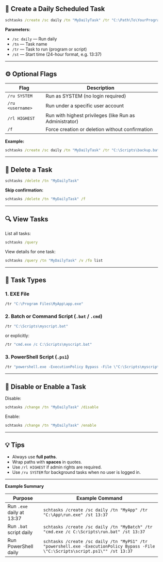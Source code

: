
## 📅 Create a Daily Scheduled Task

```cmd
schtasks /create /sc daily /tn "MyDailyTask" /tr "C:\Path\To\YourProgram.exe" /st 13:37
```

**Parameters:**

* `/sc daily` — Run daily
* `/tn` — Task name
* `/tr` — Task to run (program or script)
* `/st` — Start time (24-hour format, e.g. 13:37)

---

## ⚙️ Optional Flags

| Flag             | Description                                             |
| ---------------- | ------------------------------------------------------- |
| `/ru SYSTEM`     | Run as SYSTEM (no login required)                       |
| `/ru <username>` | Run under a specific user account                       |
| `/rl HIGHEST`    | Run with highest privileges (like Run as Administrator) |
| `/f`             | Force creation or deletion without confirmation         |

**Example:**

```cmd
schtasks /create /sc daily /tn "MyDailyTask" /tr "C:\Scripts\backup.bat" /st 13:37 /ru SYSTEM /rl HIGHEST
```

---

## 🧹 Delete a Task

```cmd
schtasks /delete /tn "MyDailyTask"
```

**Skip confirmation:**

```cmd
schtasks /delete /tn "MyDailyTask" /f
```

---

## 🔍 View Tasks

List all tasks:

```cmd
schtasks /query
```

View details for one task:

```cmd
schtasks /query /tn "MyDailyTask" /v /fo list
```

---

## 🧩 Task Types

### 1. EXE File

```cmd
/tr "C:\Program Files\MyApp\app.exe"
```

### 2. Batch or Command Script (`.bat` / `.cmd`)

```cmd
/tr "C:\Scripts\myscript.bat"
```

or explicitly:

```cmd
/tr "cmd.exe /c C:\Scripts\myscript.bat"
```

### 3. PowerShell Script (`.ps1`)

```cmd
/tr "powershell.exe -ExecutionPolicy Bypass -File \"C:\Scripts\myscript.ps1\""
```

---

## 🚫 Disable or Enable a Task

Disable:

```cmd
schtasks /change /tn "MyDailyTask" /disable
```

Enable:

```cmd
schtasks /change /tn "MyDailyTask" /enable
```

---

## 💡 Tips

* Always use **full paths**.
* Wrap paths with **spaces** in quotes.
* Use `/rl HIGHEST` if admin rights are required.
* Use `/ru SYSTEM` for background tasks when no user is logged in.

---

**Example Summary**

| Purpose                   | Example Command                                                                                                                 |
| ------------------------- | ------------------------------------------------------------------------------------------------------------------------------- |
| Run `.exe` daily at 13:37 | `schtasks /create /sc daily /tn "MyApp" /tr "C:\App\run.exe" /st 13:37`                                                         |
| Run `.bat` script daily   | `schtasks /create /sc daily /tn "MyBatch" /tr "cmd.exe /c C:\Scripts\run.bat" /st 13:37`                                        |
| Run PowerShell daily      | `schtasks /create /sc daily /tn "MyPS1" /tr "powershell.exe -ExecutionPolicy Bypass -File \"C:\Scripts\script.ps1\"" /st 13:37` |
